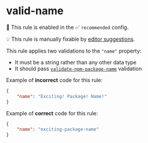 # valid-name

💼 This rule is enabled in the ✅ `recommended` config.

💡 This rule is manually fixable by [editor suggestions](https://eslint.org/docs/latest/use/core-concepts#rule-suggestions).

<!-- end auto-generated rule header -->

This rule applies two validations to the `"name"` property:

-   It must be a string rather than any other data type
-   It should pass [`validate-npm-package-name`](https://www.npmjs.com/package/validate-npm-package-name) validation

Example of **incorrect** code for this rule:

```json
{
	"name": "Exciting! Package! Name!"
}
```

Example of **correct** code for this rule:

```json
{
	"name": "exciting-package-name"
}
```
